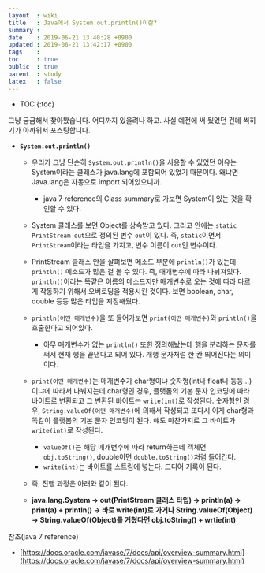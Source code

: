 ```yaml
---
layout  : wiki
title   : Java에서 System.out.println()이란?
summary : 
date    : 2019-06-21 13:40:28 +0900
updated : 2019-06-21 13:42:17 +0900
tags    : 
toc     : true
public  : true
parent  : study
latex   : false
---
```

* TOC
{:toc}

그냥 궁금해서 찾아봤습니다. 어디까지 있을려나 하고. 사실 예전에 써 뒀었던 건데 썩히기가 아까워서 포스팅합니다.

-   **`System.out.println()`**
    
    -   우리가 그냥 단순히  `System.out.println()`을 사용할 수 있었던 이유는 System이라는 클래스가 java.lang에 포함되어 있었기 때문이다. 왜냐면 Java.lang은 자동으로 import 되어있으니까.
        
        -   java 7 reference의 Class summary로 가보면 System이 있는 것을 확인할 수 있다.
    -   System 클래스를 보면 Object를 상속받고 있다. 그리고 안에는  `static PrintStream out`으로 정의된 변수  `out`이 있다. 즉,  `static`이면서  `PrintStream`이라는 타입을 가지고, 변수 이름이  `out`인 변수이다.
        
    -   PrintStream 클래스 안을 살펴보면 메소드 부분에  `println()`가 있는데  `println()`  메소드가 많은 걸 볼 수 있다. 즉, 매개변수에 따라 나눠져있다.  `println()`이라는 똑같은 이름의 메소드지만 매개변수로 오는 것에 따라 다르게 작동하기 위해서 오버로딩을 적용시킨 것이다. 보면 boolean, char, double 등등 많은 타입을 지정해뒀다.
        
    -   `println(어떤 매개변수)`을 또 들어가보면  `print(어떤 매개변수)`와  `println()`을 호출한다고 되어있다.
        
        -   아무 매개변수가 없는  `println()`  또한 정의해놨는데 행을 분리하는 문자를 써서 현재 행을 끝낸다고 되어 있다. 개행 문자처럼 한 칸 띄어진다는 의미이다.
    -   `print(어떤 매개변수)`는 매개변수가 char형이냐 숫자형(int나 float나 등등…)이냐에 따라서 나눠지는데 char형인 경우, 플랫폼의 기본 문자 인코딩에 따라 바이트로 변환되고 그 변환된 바이트는  `write(int)`로 작성된다. 숫자형인 경우,  `String.valueOf(어떤 매개변수)`에 의해서 작성되고 또다시 이게 char형과 똑같이 플랫봄의 기본 문자 인코딩이 된다. 얘도 마찬가지로 그 바이트가  `write(int)`로 작성된다.
        
        -   `valueOf()`는 해당 매개변수에 따라 return하는데 객체면  `obj.toString()`, double이면  `double.toString()`처럼 들어간다.
        -   `write(int)`는 바이트를 스트림에 넣는다. 드디어 기록이 된다.
    -   즉, 진행 과정은 아래와 같이 된다.
        
    -   **java.lang.System -> out(PrintStream 클래스 타입) -> println(a) -> print(a) + println() -> 바로 write(int)로 가거나 String.valueOf(Object) -> String.valueOf(Object)를 거쳤다면 obj.toString() + wrtie(int)**
        

참조(java 7 reference)

-   [https://docs.oracle.com/javase/7/docs/api/overview-summary.html](https://docs.oracle.com/javase/7/docs/api/overview-summary.html)
